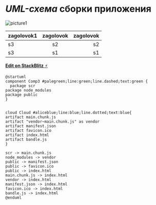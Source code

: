 # **_UML-схема_** сборки приложения

![picture1](https://trello-attachments.s3.amazonaws.com/607a4f1910a1f27254381596/607a520b7cd92579e31ac9c6/cb276a837091193a7a8c20ac9ddceb61/image.png)

| zagolovok1 | zagolovok | zagolovok |
| :--------- | :-------: | --------: |
| s3         |    s2     |        s2 |
| s3         |    s1     |        s1 |

[**Edit on StackBlitz** ⚡️](https://stackblitz.com/edit/js-vrmtgq)

```
@startuml
component Comp3 #palegreen;line:green;line.dashed;text:green {
  package scr
package node_modules
package public
}


cloud Cloud #aliceblue;line:blue;line.dotted;text:blue{
artifact main.chunk.js
artifact "vendor~main.chunk.js" as vendor
artifact manifest.json
artifact favicon.ico
artifact index.html
artifact bandle.js
}

scr -> main.chunk.js
node_modules -> vendor
public -> manifest.json
public -> favicon.ico
public -> index.html
main.chunk.js -> index.html
vendor -> index.html
manifest.json -> index.html
favicon.ico -> index.html
bandle.js -> index.html
@enduml
```
